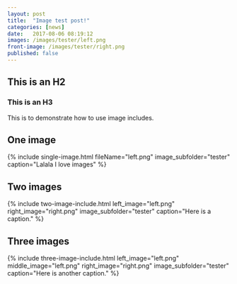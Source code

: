 ```yaml
---
layout: post
title:  "Image test post!"
categories: [news]
date:   2017-08-06 08:19:12
images: /images/tester/left.png
front-image: /images/tester/right.png
published: false
---
```


## This is an H2
### This is an H3

This is to demonstrate how to use image includes.

## One image

{% include single-image.html fileName="left.png" image_subfolder="tester" caption="Lalala I love images" %}

## Two images

{% include two-image-include.html left_image="left.png" right_image="right.png" image_subfolder="tester" caption="Here is a caption." %} 

## Three images

{% include three-image-include.html left_image="left.png" middle_image="left.png" right_image="right.png" image_subfolder="tester" caption="Here is another caption." %} 
